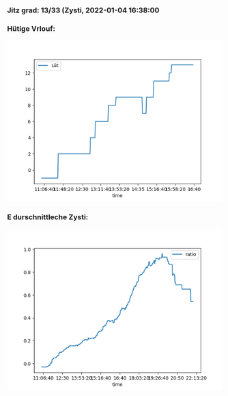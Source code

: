 ### Jitz grad: 13/33 (Zysti, 2022-01-04 16:38:00

### Hütige Vrlouf:
![Graph](Today.png)

### E durschnittleche Zysti:
![Graph](Zysti.png)